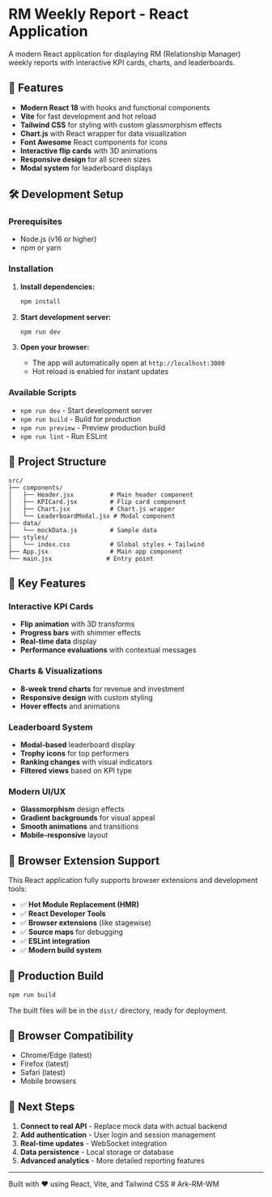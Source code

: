 # RM Weekly Report - React Application

A modern React application for displaying RM (Relationship Manager) weekly reports with interactive KPI cards, charts, and leaderboards.

## 🚀 Features

- **Modern React 18** with hooks and functional components
- **Vite** for fast development and hot reload
- **Tailwind CSS** for styling with custom glassmorphism effects
- **Chart.js** with React wrapper for data visualization
- **Font Awesome** React components for icons
- **Interactive flip cards** with 3D animations
- **Responsive design** for all screen sizes
- **Modal system** for leaderboard displays

## 🛠 Development Setup

### Prerequisites
- Node.js (v16 or higher)
- npm or yarn

### Installation

1. **Install dependencies:**
   ```bash
   npm install
   ```

2. **Start development server:**
   ```bash
   npm run dev
   ```

3. **Open your browser:**
   - The app will automatically open at `http://localhost:3000`
   - Hot reload is enabled for instant updates

### Available Scripts

- `npm run dev` - Start development server
- `npm run build` - Build for production
- `npm run preview` - Preview production build
- `npm run lint` - Run ESLint

## 📁 Project Structure

```
src/
├── components/
│   ├── Header.jsx          # Main header component
│   ├── KPICard.jsx         # Flip card component
│   ├── Chart.jsx           # Chart.js wrapper
│   └── LeaderboardModal.jsx # Modal component
├── data/
│   └── mockData.js         # Sample data
├── styles/
│   └── index.css           # Global styles + Tailwind
├── App.jsx                 # Main app component
└── main.jsx               # Entry point
```

## 🎨 Key Features

### Interactive KPI Cards
- **Flip animation** with 3D transforms
- **Progress bars** with shimmer effects
- **Real-time data** display
- **Performance evaluations** with contextual messages

### Charts & Visualizations
- **8-week trend charts** for revenue and investment
- **Responsive design** with custom styling
- **Hover effects** and animations

### Leaderboard System
- **Modal-based** leaderboard display
- **Trophy icons** for top performers
- **Ranking changes** with visual indicators
- **Filtered views** based on KPI type

### Modern UI/UX
- **Glassmorphism** design effects
- **Gradient backgrounds** for visual appeal
- **Smooth animations** and transitions
- **Mobile-responsive** layout

## 🔧 Browser Extension Support

This React application fully supports browser extensions and development tools:

- ✅ **Hot Module Replacement (HMR)**
- ✅ **React Developer Tools**
- ✅ **Browser extensions** (like stagewise)
- ✅ **Source maps** for debugging
- ✅ **ESLint integration**
- ✅ **Modern build system**

## 🚀 Production Build

```bash
npm run build
```

The built files will be in the `dist/` directory, ready for deployment.

## 📱 Browser Compatibility

- Chrome/Edge (latest)
- Firefox (latest)
- Safari (latest)
- Mobile browsers

## 🎯 Next Steps

1. **Connect to real API** - Replace mock data with actual backend
2. **Add authentication** - User login and session management
3. **Real-time updates** - WebSocket integration
4. **Data persistence** - Local storage or database
5. **Advanced analytics** - More detailed reporting features

---

Built with ❤️ using React, Vite, and Tailwind CSS # Ark-RM-WM
